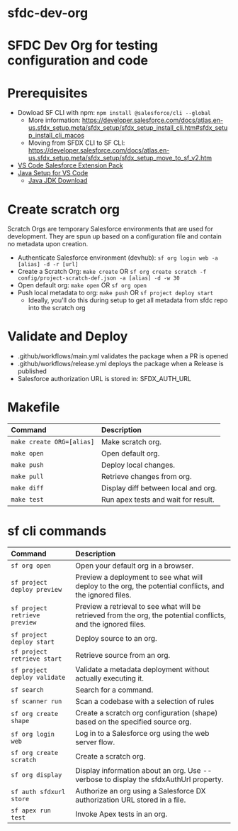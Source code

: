 
# sfdc-dev-org
SFDC Dev Org for testing configuration and code
=======
# Prerequisites
- Dowload SF CLI with npm: `npm install @salesforce/cli --global`
    - More information: https://developer.salesforce.com/docs/atlas.en-us.sfdx_setup.meta/sfdx_setup/sfdx_setup_install_cli.htm#sfdx_setup_install_cli_macos
    - Moving from SFDX CLI to SF CLI: https://developer.salesforce.com/docs/atlas.en-us.sfdx_setup.meta/sfdx_setup/sfdx_setup_move_to_sf_v2.htm
- [VS Code Salesforce Extension Pack](https://developer.salesforce.com/tools/vscode)
- [Java Setup for VS Code](https://developer.salesforce.com/tools/vscode/en/vscode-desktop/java-setup)
    - [Java JDK Download](https://www.oracle.com/java/technologies/downloads/#jdk21-mac)
 
# Create scratch org
Scratch Orgs are temporary Salesforce environments that are used for development. They are spun up based on a configuration file and contain no metadata upon creation.
- Authenticate Salesforce environment (devhub): `sf org login web -a [alias] -d -r [url]`
- Create a Scratch Org: `make create` OR `sf org create scratch -f config/project-scratch-def.json -a [alias] -d -w 30`
- Open default org: `make open` OR `sf org open`
- Push local metadata to org: `make push` OR `sf project deploy start`
    - Ideally, you'll do this during setup to get all metadata from sfdc repo into the scratch org

# Validate and Deploy
- .github/workflows/main.yml validates the package when a PR is opened
- .github/workflows/release.yml deploys the package when a Release is published
- Salesforce authorization URL is stored in: SFDX_AUTH_URL

# Makefile
| Command | Description|
| :-------------------------- | :----------------------|
| `make create ORG=[alias]` | Make scratch org.
| `make open` | Open default org.
| `make push` | Deploy local changes.
| `make pull` | Retrieve changes from org.
| `make diff` | Display diff between local and org.
| `make test` | Run apex tests and wait for result.

# sf cli commands
| Command                   | Description                    |
| :------------------------ | :------------------------- |
| `sf org open`	            | Open your default org in a browser.
| `sf project deploy preview` | Preview a deployment to see what will deploy to the org, the potential conflicts, and the ignored files.      
| `sf project retrieve preview` | Preview a retrieval to see what will be retrieved from the org, the potential conflicts, and the ignored files.
| `sf project deploy start`	| Deploy source to an org.
| `sf project retrieve start`	| Retrieve source from an org.
| `sf project deploy validate` | Validate a metadata deployment without actually executing it.
| `sf search`	                | Search for a command.
| `sf scanner run`	        | Scan a codebase with a selection of rules
| `sf org create shape`	    | Create a scratch org configuration (shape) based on the specified source org.
| `sf org login web`	        | Log in to a Salesforce org using the web server flow.
| `sf org create scratch`     | Create a scratch org.
| `sf org display`           | Display information about an org. Use --verbose to display the sfdxAuthUrl property.
| `sf auth sfdxurl store`     | Authorize an org using a Salesforce DX authorization URL stored in a file.
| `sf apex run test` | Invoke Apex tests in an org.

